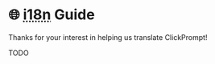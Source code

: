 # 🌐 <abbr title="internationalization">i18n</abbr> Guide

Thanks for your interest in helping us translate ClickPrompt! 

TODO